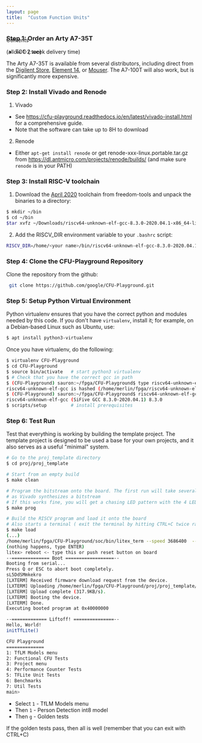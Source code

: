```yaml
---
layout: page
title:  "Custom Function Units"
---
```


<div id="toc_container" style="position: absolute" markdown="1">
<p class="toc_title">Contents</p>

* TOC
{:toc}
</div>

### Step 1: Order an Arty A7-35T
(allow 1-2 week delivery time)

The Arty A7-35T is available from several distributors, including direct from
the [Digilent Store](https://store.digilentinc.com/arty-a7-artix-7-fpga-development-board/), [Element 14](https://au.element14.com/avnet/aes-a7mb-7a35t-g/eval-board-arty-artix-7-low-cost/dp/2775205?st=arty%20a7), or [Mouser](https://au.mouser.com/ProductDetail/Digilent/410-319?qs=%2Fha2pyFaduiP6GD6DfdhNp6rR4rT1KTVOohSnRQ%252BMgra5hr4M7aEiQ%3D%3D). The A7-100T will also work,
but is significantly more expensive.

### Step 2: Install Vivado and Renode
1. Vivado
- See <https://cfu-playground.readthedocs.io/en/latest/vivado-install.html> for a comprehensive guide.
- Note that the software can take up to 8H to download

2. Renode
- Either `apt-get install renode` or get renode-xxx-linux.portable.tar.gz from <https://dl.antmicro.com/projects/renode/builds/> (and make sure `renode` is in your PATH)

### Step 3: Install RISC-V toolchain
1. Download the [April 2020](https://github.com/sifive/freedom-tools/releases/tag/v2020.04.0-Toolchain.Only) toolchain from freedom-tools and unpack the binaries to a directory:
<!-- .. code-block:: bash -->
```bash
$ mkdir ~/bin
$ cd ~/bin
$tar xvfz ~/Downloads/riscv64-unknown-elf-gcc-8.3.0-2020.04.1-x86_64-linux-ubuntu14.tar.gz
```
2. Add the RISCV_DIR environment variable to your `.bashrc` script:
```bash
RISCV_DIR=/home/<your name>/bin/riscv64-unknown-elf-gcc-8.3.0-2020.04.1-x86_64-linux-ubuntu14/bin
```

### Step 4: Clone the CFU-Playground Repository
Clone the repository from the github:
```bash
 git clone https://github.com/google/CFU-Playground.git
 ```
### Step 5: Setup Python Virtual Environment
Python virtualenv ensures that you have the correct python and modules needed by this code.
If you don't have ``virtualenv``, install it; for example, on a Debian-based Linux such as Ubuntu, use:
```bash
$ apt install python3-virtualenv
```
Once you have virtualenv, do the following:
```bash
$ virtualenv CFU-Playground
$ cd CFU-Playground
$ source bin/activate   # start python3 virtualenv
$ # Check that you have the correct gcc in path
$ (CFU-Playground) sauron:~/fpga/CFU-Playground$ type riscv64-unknown-elf-gcc
riscv64-unknown-elf-gcc is hashed (/home/merlin/fpga/riscv64-unknown-elf-gcc/bin/riscv64-unknown-elf-gcc)
$ (CFU-Playground) sauron:~/fpga/CFU-Playground$ riscv64-unknown-elf-gcc --version |he
riscv64-unknown-elf-gcc (SiFive GCC 8.3.0-2020.04.1) 8.3.0
$ scripts/setup         # install prerequisites
```
### Step 6: Test Run
Test that everything is working by building the template project. The template
project is designed to be used a base for your own projects, and it also serves
as a useful "minimal" system.
```bash
# Go to the proj_template directory
$ cd proj/proj_template

# Start from an empty build
$ make clean

# Program the bitstream onto the board. The first run will take several minutes
# as Vivado synthesizes a bitstream
# If this works fine, you will get a chasing LED pattern with the 4 LEDs
$ make prog

# Build the RISCV program and load it onto the board
# Also starts a terminal ( exit the terminal by hitting CTRL+C twice rapidly )
$ make load
(...)
/home/merlin/fpga/CFU-Playground/soc/bin/litex_term --speed 3686400  --kernel /home/merlin/fpga/CFU-Playground/proj/proj_template/build/software.bin /dev/ttyUSB1
(nothing happens, type ENTER)
litex> reboot <- type this or push reset button on board
--============== Boot ==================--
Booting from serial...
Press Q or ESC to abort boot completely.
sL5DdSMmkekro
[LXTERM] Received firmware download request from the device.
[LXTERM] Uploading /home/merlin/fpga/CFU-Playground/proj/proj_template/build/software.bin to 0x40000000 (879876 bytes)...
[LXTERM] Upload complete (317.9KB/s).
[LXTERM] Booting the device.
[LXTERM] Done.
Executing booted program at 0x40000000

--============= Liftoff! ===============--
Hello, World!
initTfLite()

CFU Playground
==============
1: TfLM Models menu
2: Functional CFU Tests
3: Project menu
4: Performance Counter Tests
5: TFLite Unit Tests
6: Benchmarks
7: Util Tests
main>
```

* Select `1` - TfLM Models menu
* Then `1` - Person Detection int8 model
* Then `g` - Golden tests

If the golden tests pass, then all is well (remember that you can exit with CTRL+C)
